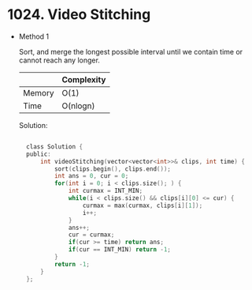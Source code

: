 # 1024. Video Stitching

- Method 1

  Sort, and merge the longest possible interval until we contain time or cannot reach any longer.

  |        | Complexity |
  | ------ | ---------- |
  | Memory | O(1)       |
  | Time   | O(nlogn)   |

  Solution:

  ```h

    class Solution {
    public:
        int videoStitching(vector<vector<int>>& clips, int time) {
            sort(clips.begin(), clips.end());
            int ans = 0, cur = 0;
            for(int i = 0; i < clips.size(); ) {
                int curmax = INT_MIN;
                while(i < clips.size() && clips[i][0] <= cur) {
                    curmax = max(curmax, clips[i][1]);
                    i++;
                }
                ans++;
                cur = curmax;
                if(cur >= time) return ans;
                if(cur == INT_MIN) return -1;
            }
            return -1;
        }
    };

  ```

<!-- - Method 2

    This is another method.

    | |   Complexity  |
    | ----------- | ----------- |
    |  Memory     | O(n) |
    |      Time       |  O(n) |


    Solution:

    ``` h



    ```

- Additional Knowledge:

    Here are some additional knowledge.



<br> -->
